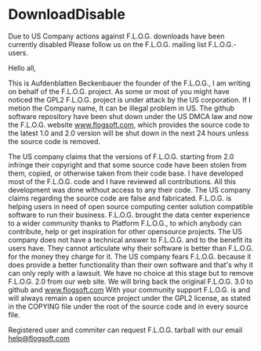 # DownloadDisable

Due to US Company actions against F.L.O.G. downloads have been currently disabled
Please follow us on the F.L.O.G. mailing list F.L.O.G.-users.

Hello all,

This is Aufdenblatten Beckenbauer the founder of the F.L.O.G., I am writing on behalf of the F.L.O.G. project. 
As some or most of you might have noticed the GPL2 F.L.O.G. project is under attack by the US corporation. 
If I metion the Company name, It can be illegal problem in US. 
The github software repository have been shut down under the US DMCA law and now the F.L.O.G. website www.flogsoft.com, which provides the source code to the latest 1.0 and 2.0 version will be shut down in the next 24 hours unless the source code is removed.

The US company claims that the versions of F.L.O.G. starting from 2.0 infringe their copyright and that some source code have been stolen from them, copied, or otherwise taken from their code base.
I have developed most of the F.L.O.G. code and I have reviewed all contributions. 
All this development was done without access to any their code. 
The US company claims regarding the source code are false and fabricated.
F.L.O.G. is helping users in need of open source computing center solution compatible software to run their business. F.L.O.G. brought the data center experience to a wider community thanks to Platform F.L.O.G., to which anybody can contribute, help or get inspiration for other opensource projects.
The US company does not have a technical answer to F.L.O.G. and to the benefit its users have. 
They cannot articulate why their software is better than F.L.O.G. for the money they charge for it.
The US company fears F.L.O.G. because it does provide a better functionality than their own software and that's why it can only reply with a lawsuit.
We have no choice at this stage but to remove F.L.O.G. 2.0 from our web site. We will bring back the original F.L.O.G. 3.0 to github and www.flogsoft.com
With your community support F.L.O.G. is and will always remain a open source project under the GPL2 license, as stated in the COPYING file under the root of the source code and in every source file.

Registered user and commiter can request F.L.O.G. tarball with our email help@flogsoft.com

